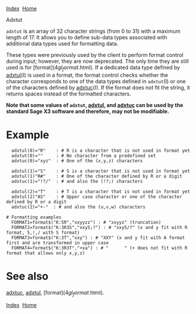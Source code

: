 [Index](index.html)  [Home](getting-started_home.html)

Adxtut

`adxtut` is an array of 32 character strings (from 0 to 31) with a maximum length of 17. It allows you to define sub-data types associated with additional data types used for formatting data.

These types were previously used by the client to perform format control during input; however, they are now deprecated. The only time they are still used is for [format$](4gl_format$.html). If a dedicated data type defined by [adxtul](4gl_adxtul.html)(I) is used in a format, the format control checks whether the character corresponds to one of the data types defined in `adxtut`(I) or one of the characters defined by [adxtuc](4gl_adxtuc.html)(I). If the format does not fit the string, it returns spaces instead of the formatted characters.

**Note that some values of `adxtut`, [adxtul](4gl_adxtul.html), and [adxtuc](4gl_adxtuc.html) can be used by the standard Sage X3 software and therefore, may not be modifiable.**

# Example

```
  adxtul(0)="R"    : # R is a character that is not used in format yet
  adxtut(0)=""     : # No character from a predefined set
  adxtuc(0)="xyz"  : # One of the (x,y,z) characters

  adxtul(1)="S"    : # S is a character that is not used in format yet
  adxtul(1)"R#"    : # One of the character defined by R or a digit
  adxtuc(1)="!?/"  : # and also the (!?;) characters

  adxtul(2)="T"    : # T is a character that is not used in format yet
  adxtul(2)"AS"    : # Upper case character or one of the character defined by R or a digit
  adxtuc(2)="+-"  : # and also the (u,v,w) characters

# Formatting examples
  FORMAT1=format$("K:5R","xxyyzz") : # "xxyyz" (truncation)
  FORMAT2=format$("K:3R3S","xxy5;?") : # "xxy5/?" (x and y fit with R format, 5,!,/ with S format)
  FORMAT3=format$("K:3T","xxy") : # "XXY" (x and y fit with A format first and are transformed in upper case
  FORMAT4=format$("K:3R3T","+xa") : # "      " (+ does not fit with R format that allows only x,y,z)
```

# See also

[adxtuc](4gl_adxtuc.html), [adxtul](4gl_adxtul.html), [format$](4gl_format$.html).

  

[Index](index.html)  [Home](getting-started_home.html)